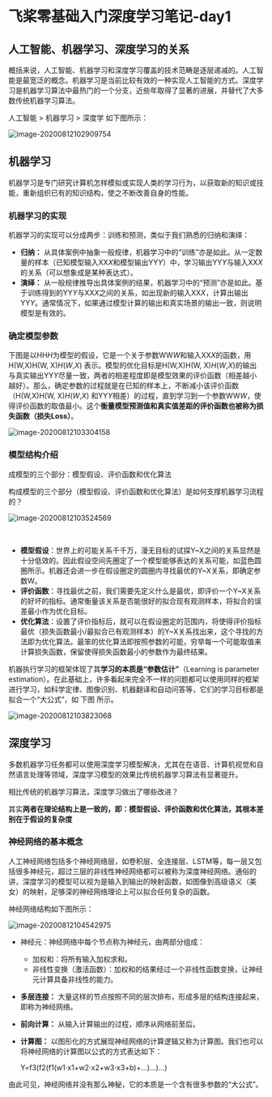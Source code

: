 # 飞桨零基础入门深度学习笔记-day1

## 人工智能、机器学习、深度学习的关系

概括来说，人工智能、机器学习和深度学习覆盖的技术范畴是逐层递减的。人工智能是最宽泛的概念。机器学习是当前比较有效的一种实现人工智能的方式。深度学习是机器学习算法中最热门的一个分支，近些年取得了显著的进展，并替代了大多数传统机器学习算法。

人工智能 > 机器学习 > 深度学    如下图所示：

![image-20200812102909754](C:\Users\10856\AppData\Roaming\Typora\typora-user-images\image-20200812102909754.png)

## 机器学习

机器学习是专门研究计算机怎样模拟或实现人类的学习行为，以获取新的知识或技能，重新组织已有的知识结构，使之不断改善自身的性能。

### 机器学习的实现

机器学习的实现可以分成两步：训练和预测，类似于我们熟悉的归纳和演绎：

- **归纳：** 从具体案例中抽象一般规律，机器学习中的“训练”亦是如此。从一定数量的样本（已知模型输入XX*X*和模型输出YY*Y*）中，学习输出YY*Y*与输入XX*X*的关系（可以想象成是某种表达式）。
- **演绎：** 从一般规律推导出具体案例的结果，机器学习中的“预测”亦是如此。基于训练得到的YY*Y*与XX*X*之间的关系，如出现新的输入XX*X*，计算出输出YY*Y*。通常情况下，如果通过模型计算的输出和真实场景的输出一致，则说明模型是有效的。

### 确定模型参数

下图是以HH*H*为模型的假设，它是一个关于参数WW*W*和输入XX*X*的函数，用H(W,X)H(W, X)*H*(*W*,*X*) 表示。模型的优化目标是H(W,X)H(W, X)*H*(*W*,*X*)的输出与真实输出YY*Y*尽量一致，两者的相差程度即是模型效果的评价函数（相差越小越好）。那么，确定参数的过程就是在已知的样本上，不断减小该评价函数（H(W,X)H(W, X)*H*(*W*,*X*) 和YY*Y*相差）的过程，直到学习到一个参数WW*W*，使得评价函数的取值最小。这个**衡量模型预测值和真实值差距的评价函数也被称为损失函数（损失Loss）**。

![image-20200812103304158](C:\Users\10856\AppData\Roaming\Typora\typora-user-images\image-20200812103304158.png)

### 模型结构介绍

成模型的三个部分：模型假设、评价函数和优化算法

构成模型的三个部分（模型假设、评价函数和优化算法）是如何支撑机器学习流程的？

![image-20200812103524569](C:\Users\10856\AppData\Roaming\Typora\typora-user-images\image-20200812103524569.png)

​	

- **模型假设**：世界上的可能关系千千万，漫无目标的试探Y~X之间的关系显然是十分低效的。因此假设空间先圈定了一个模型能够表达的关系可能，如蓝色圆圈所示。机器还会进一步在假设圈定的圆圈内寻找最优的Y~X关系，即确定参数W。
- **评价函数**：寻找最优之前，我们需要先定义什么是最优，即评价一个Y~X关系的好坏的指标。通常衡量该关系是否能很好的拟合现有观测样本，将拟合的误差最小作为优化目标。
- **优化算法**：设置了评价指标后，就可以在假设圈定的范围内，将使得评价指标最优（损失函数最小/最拟合已有观测样本）的Y~X关系找出来，这个寻找的方法即为优化算法。最笨的优化算法即按照参数的可能，穷举每一个可能取值来计算损失函数，保留使得损失函数最小的参数作为最终结果。

机器执行学习的框架体现了其**学习的本质是“参数估计”**（Learning is parameter estimation）。在此基础上，许多看起来完全不一样的问题都可以使用同样的框架进行学习，如科学定律、图像识别、机器翻译和自动问答等，它们的学习目标都是拟合一个“大公式”，如 下图 所示。

![image-20200812103823068](C:\Users\10856\AppData\Roaming\Typora\typora-user-images\image-20200812103823068.png)

## 深度学习

多数机器学习任务都可以使用深度学习模型解决，尤其在在语音、计算机视觉和自然语言处理等领域，深度学习模型的效果比传统机器学习算法有显著提升。

相比传统的机器学习算法，深度学习做出了哪些改进？

其实**两者在理论结构上是一致的，即：模型假设、评价函数和优化算法，其根本差别在于假设的复杂度**

### 神经网络的基本概念

人工神经网络包括多个神经网络层，如卷积层、全连接层、LSTM等，每一层又包括很多神经元，超过三层的非线性神经网络都可以被称为深度神经网络。通俗的讲，深度学习的模型可以视为是输入到输出的映射函数，如图像到高级语义（美女）的映射，足够深的神经网络理论上可以拟合任何复杂的函数。

神经网络结构如下图所示：

![image-20200812104542975](C:\Users\10856\AppData\Roaming\Typora\typora-user-images\image-20200812104542975.png)

- 神经元：神经网络中每个节点称为神经元，由两部分组成：

  - 加权和：将所有输入加权求和。
  - 非线性变换（激活函数）：加权和的结果经过一个非线性函数变换，让神经元计算具备非线性的能力。

- **多层连接：** 大量这样的节点按照不同的层次排布，形成多层的结构连接起来，即称为神经网络。

- **前向计算：** 从输入计算输出的过程，顺序从网络前至后。

- **计算图：** 以图形化的方式展现神经网络的计算逻辑又称为计算图。我们也可以将神经网络的计算图以公式的方式表达如下：

  Y=f3(f2(f1(w1⋅x1+w2⋅x2+w3⋅x3+b)+…)…)…)

由此可见，神经网络并没有那么神秘，它的本质是一个含有很多参数的“大公式”。